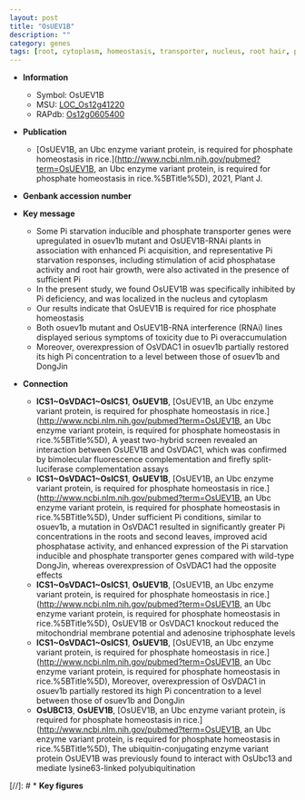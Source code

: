```yaml
---
layout: post
title: "OsUEV1B"
description: ""
category: genes
tags: [root, cytoplasm, homeostasis, transporter, nucleus, root hair, phosphate, Pi, phosphatase,  pi , phosphate transport, phosphate homeostasis]
---
```


* **Information**  
    + Symbol: OsUEV1B  
    + MSU: [LOC_Os12g41220](http://rice.uga.edu/cgi-bin/ORF_infopage.cgi?orf=LOC_Os12g41220)  
    + RAPdb: [Os12g0605400](http://rapdb.dna.affrc.go.jp/viewer/gbrowse_details/irgsp1?name=Os12g0605400)  

* **Publication**  
    + [OsUEV1B, an Ubc enzyme variant protein, is required for phosphate homeostasis in rice.](http://www.ncbi.nlm.nih.gov/pubmed?term=OsUEV1B, an Ubc enzyme variant protein, is required for phosphate homeostasis in rice.%5BTitle%5D), 2021, Plant J.

* **Genbank accession number**  

* **Key message**  
    + Some Pi starvation inducible and phosphate transporter genes were upregulated in osuev1b mutant and OsUEV1B-RNAi plants in association with enhanced Pi acquisition, and representative Pi starvation responses, including stimulation of acid phosphatase activity and root hair growth, were also activated in the presence of sufficient Pi
    + In the present study, we found OsUEV1B was specifically inhibited by Pi deficiency, and was localized in the nucleus and cytoplasm
    + Our results indicate that OsUEV1B is required for rice phosphate homeostasis
    + Both osuev1b mutant and OsUEV1B-RNA interference (RNAi) lines displayed serious symptoms of toxicity due to Pi overaccumulation
    + Moreover, overexpression of OsVDAC1 in osuev1b partially restored its high Pi concentration to a level between those of osuev1b and DongJin

* **Connection**  
    + __ICS1~OsVDAC1~OsICS1__, __OsUEV1B__, [OsUEV1B, an Ubc enzyme variant protein, is required for phosphate homeostasis in rice.](http://www.ncbi.nlm.nih.gov/pubmed?term=OsUEV1B, an Ubc enzyme variant protein, is required for phosphate homeostasis in rice.%5BTitle%5D),  A yeast two-hybrid screen revealed an interaction between OsUEV1B and OsVDAC1, which was confirmed by bimolecular fluorescence complementation and firefly split-luciferase complementation assays
    + __ICS1~OsVDAC1~OsICS1__, __OsUEV1B__, [OsUEV1B, an Ubc enzyme variant protein, is required for phosphate homeostasis in rice.](http://www.ncbi.nlm.nih.gov/pubmed?term=OsUEV1B, an Ubc enzyme variant protein, is required for phosphate homeostasis in rice.%5BTitle%5D),  Under sufficient Pi conditions, similar to osuev1b, a mutation in OsVDAC1 resulted in significantly greater Pi concentrations in the roots and second leaves, improved acid phosphatase activity, and enhanced expression of the Pi starvation inducible and phosphate transporter genes compared with wild-type DongJin, whereas overexpression of OsVDAC1 had the opposite effects
    + __ICS1~OsVDAC1~OsICS1__, __OsUEV1B__, [OsUEV1B, an Ubc enzyme variant protein, is required for phosphate homeostasis in rice.](http://www.ncbi.nlm.nih.gov/pubmed?term=OsUEV1B, an Ubc enzyme variant protein, is required for phosphate homeostasis in rice.%5BTitle%5D),  OsUEV1B or OsVDAC1 knockout reduced the mitochondrial membrane potential and adenosine triphosphate levels
    + __ICS1~OsVDAC1~OsICS1__, __OsUEV1B__, [OsUEV1B, an Ubc enzyme variant protein, is required for phosphate homeostasis in rice.](http://www.ncbi.nlm.nih.gov/pubmed?term=OsUEV1B, an Ubc enzyme variant protein, is required for phosphate homeostasis in rice.%5BTitle%5D),  Moreover, overexpression of OsVDAC1 in osuev1b partially restored its high Pi concentration to a level between those of osuev1b and DongJin
    + __OsUBC13__, __OsUEV1B__, [OsUEV1B, an Ubc enzyme variant protein, is required for phosphate homeostasis in rice.](http://www.ncbi.nlm.nih.gov/pubmed?term=OsUEV1B, an Ubc enzyme variant protein, is required for phosphate homeostasis in rice.%5BTitle%5D),  The ubiquitin-conjugating enzyme variant protein OsUEV1B was previously found to interact with OsUbc13 and mediate lysine63-linked polyubiquitination

[//]: # * **Key figures**  


